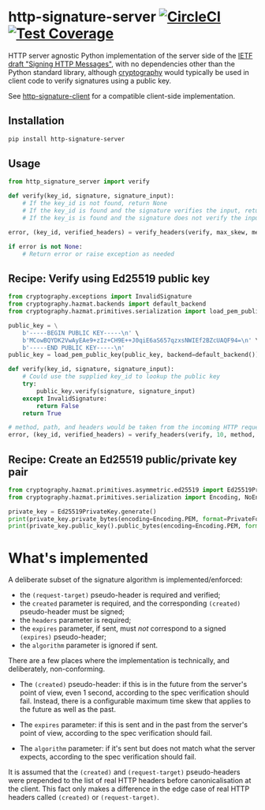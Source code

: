 # http-signature-server [![CircleCI](https://circleci.com/gh/michalc/python-http-signature-server.svg?style=shield)](https://circleci.com/gh/michalc/python-http-signature-server) [![Test Coverage](https://api.codeclimate.com/v1/badges/13edfb23364413ec24c3/test_coverage)](https://codeclimate.com/github/michalc/python-http-signature-server/test_coverage)

HTTP server agnostic Python implementation of the server side of the [IETF draft "Signing HTTP Messages"](https://tools.ietf.org/html/draft-ietf-httpbis-message-signatures-00), with no dependencies other than the Python standard library, although [cryptography](https://github.com/pyca/cryptography) would typically be used in client code to verify signatures using a public key.

See [http-signature-client](https://github.com/michalc/python-http-signature-client) for a compatible client-side implementation.


## Installation

```bash
pip install http-signature-server
```


## Usage

```python
from http_signature_server import verify

def verify(key_id, signature, signature_input):
    # If the key_id is not found, return None
    # If the key_id is found and the signature verifies the input, return True
    # If the key_is is found and the signature does not verify the input, return False

error, (key_id, verified_headers) = verify_headers(verify, max_skew, method, path, headers)

if error is not None:
    # Return error or raise exception as needed
```


## Recipe: Verify using Ed25519 public key

```python
from cryptography.exceptions import InvalidSignature
from cryptography.hazmat.backends import default_backend
from cryptography.hazmat.primitives.serialization import load_pem_public_key

public_key = \
    b'-----BEGIN PUBLIC KEY-----\n' \
    b'MCowBQYDK2VwAyEAe9+zIz+CH9E++J0qiE6aS657qzxsNWIEf2BZcUAQF94=\n' \
    b'-----END PUBLIC KEY-----\n'
public_key = load_pem_public_key(public_key, backend=default_backend())

def verify(key_id, signature, signature_input):
    # Could use the supplied key_id to lookup the public key
    try:
        public_key.verify(signature, signature_input)
    except InvalidSignature:
        return False
    return True

# method, path, and headers would be taken from the incoming HTTP request
error, (key_id, verified_headers) = verify_headers(verify, 10, method, path, headers)
```


## Recipe: Create an Ed25519 public/private key pair

```python
from cryptography.hazmat.primitives.asymmetric.ed25519 import Ed25519PrivateKey
from cryptography.hazmat.primitives.serialization import Encoding, NoEncryption, PrivateFormat, PublicFormat

private_key = Ed25519PrivateKey.generate()
print(private_key.private_bytes(encoding=Encoding.PEM, format=PrivateFormat.PKCS8, encryption_algorithm=NoEncryption()))
print(private_key.public_key().public_bytes(encoding=Encoding.PEM, format=PublicFormat.SubjectPublicKeyInfo))
```


# What's implemented

A deliberate subset of the signature algorithm is implemented/enforced:

- the `(request-target)` pseudo-header is required and verified;
- the `created` parameter is required, and the corresponding `(created)` pseudo-header must be signed;
- the `headers` parameter is required;
- the `expires` parameter, if sent, must _not_ correspond to a signed `(expires)` pseudo-header;
- the `algorithm` parameter is ignored if sent.

There are a few places where the implementation is technically, and deliberately, non-conforming.

- The `(created)` pseudo-header: if this is in the future from the server's point of view, even 1 second, according to the spec verification should fail. Instead, there is a configurable maximum time skew that applies to the future as well as the past.

- The `expires` parameter: if this is sent and in the past from the server's point of view, according to the spec verification should fail.

- The `algorithm` parameter: if it's sent but does not match what the server expects, according to the spec verification should fail.

It is assumed that the `(created)` and `(request-target)` pseudo-headers were prepended to the list of real HTTP headers before canonicalisation at the client. This fact only makes a difference in the edge case of real HTTP headers called `(created)` or `(request-target)`.
